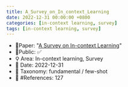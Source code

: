 ```yaml
---
title: A_Survey_on_In_context_Learning
date: 2022-12-31 00:00:00 +0800
categories: [in-context learning, survey]
tags: [in-context learning, survey]
---
```


- 📙Paper: "[A Survey on In-context Learning](https://www.semanticscholar.org/paper/A-Survey-on-In-context-Learning-Dong-Li/30c0cdc414f68211d5d0514df027cec22e005174)"
- 🔑Public: ✅
- ⚲ Area: In-context learning, Survey
- 📅 Date: 2022-12-31
- 🔎 Taxonomy: fundamental / few-shot
- 📝 #References: 127

